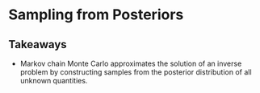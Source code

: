 # Sampling from Posteriors

## Takeaways

+ Markov chain Monte Carlo approximates the solution of an inverse problem by constructing samples from the posterior distribution of all unknown quantities.